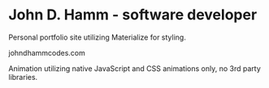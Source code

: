 # John D. Hamm - software developer

Personal portfolio site utilizing Materialize for styling.

johndhammcodes.com

Animation utilizing native JavaScript and CSS animations only, no 3rd party libraries.
